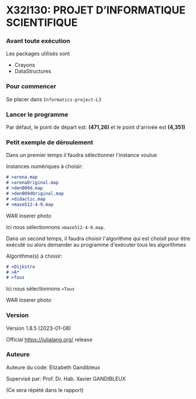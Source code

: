 # X32I130: PROJET D’INFORMATIQUE SCIENTIFIQUE

### Avant toute exécution

Les packages utilisés sont

- Crayons
- DataStructures

### Pour commencer

Se placer dans `Informatics-project-L3`

### Lancer le programme

Par défaut, le point de départ est: **(471,26)** et le point d'arrivée est **(4,351)**

### Petit exemple de déroulement

Dans un premier temps il faudra sélectionner l'instance voulue

Instances numériques à choisir:
```md 
# >arena.map
# >arenaOriginal.map
# >den009d.map
# >den009dOriginal.map
# >didactic.map
# >maze512-4-9.map
```
WAR inserer photo

Ici nous sélectionnons `>maze512-4-9.map`.

Dans un second temps, il faudra choisir l'algorithme qui est choisit pour être exécuté ou alors demander au programme d'exécuter tous les algorithmes 

Algorithme(s) à choisir:
```md 
# >Dijkstra
# >A*
# >Tous
```

Ici nous sélectionnons `>Tous`

WAR inserer photo

### Version

Version 1.8.5 (2023-01-08)

Official https://julialang.org/ release

### Auteure

Auteure du code: Elizabeth Gandibleux

Supervisé par: Prof. Dr. Hab. Xavier GANDIBLEUX 


(Ce sera répété dans le rapport)
